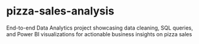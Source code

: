 # pizza-sales-analysis
End-to-end Data Analytics project showcasing data cleaning, SQL queries, and Power BI visualizations for actionable business insights on pizza sales
